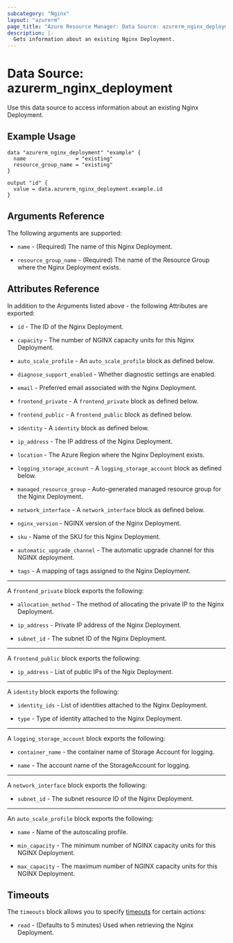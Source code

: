 ```yaml
---
subcategory: "Nginx"
layout: "azurerm"
page_title: "Azure Resource Manager: Data Source: azurerm_nginx_deployment"
description: |-
  Gets information about an existing Nginx Deployment.
---
```


# Data Source: azurerm_nginx_deployment

Use this data source to access information about an existing Nginx Deployment.

## Example Usage

```hcl
data "azurerm_nginx_deployment" "example" {
  name                = "existing"
  resource_group_name = "existing"
}

output "id" {
  value = data.azurerm_nginx_deployment.example.id
}
```

## Arguments Reference

The following arguments are supported:

* `name` - (Required) The name of this Nginx Deployment.

* `resource_group_name` - (Required) The name of the Resource Group where the Nginx Deployment exists.

## Attributes Reference

In addition to the Arguments listed above - the following Attributes are exported:

* `id` - The ID of the Nginx Deployment.

* `capacity` - The number of NGINX capacity units for this Nginx Deployment.

* `auto_scale_profile` - An `auto_scale_profile` block as defined below.

* `diagnose_support_enabled` - Whether diagnostic settings are enabled.

* `email` - Preferred email associated with the Nginx Deployment.

* `frontend_private` - A `frontend_private` block as defined below.

* `frontend_public` - A `frontend_public` block as defined below.

* `identity` - A `identity` block as defined below.

* `ip_address` - The IP address of the Nginx Deployment.

* `location` - The Azure Region where the Nginx Deployment exists.

* `logging_storage_account` - A `logging_storage_account` block as defined below.

* `managed_resource_group` - Auto-generated managed resource group for the Nginx Deployment.

* `network_interface` - A `network_interface` block as defined below.

* `nginx_version` - NGINX version of the Nginx Deployment.

* `sku` - Name of the SKU for this Nginx Deployment.

* `automatic_upgrade_channel` - The automatic upgrade channel for this NGINX deployment.

* `tags` - A mapping of tags assigned to the Nginx Deployment.

---

A `frontend_private` block exports the following:

* `allocation_method` - The method of allocating the private IP to the Nginx Deployment.

* `ip_address` - Private IP address of the Nginx Deployment.

* `subnet_id` - The subnet ID of the Nginx Deployment.

---

A `frontend_public` block exports the following:

* `ip_address` - List of public IPs of the Ngix Deployment.

---

A `identity` block exports the following:

* `identity_ids` - List of identities attached to the Nginx Deployment.

* `type` - Type of identity attached to the Nginx Deployment.

---

A `logging_storage_account` block exports the following:

* `container_name` - the container name of Storage Account for logging.

* `name` - The account name of the StorageAccount for logging.

---

A `network_interface` block exports the following:

* `subnet_id` - The subnet resource ID of the Nginx Deployment.

---

An `auto_scale_profile` block exports the following:

* `name` - Name of the autoscaling profile.

* `min_capacity` - The minimum number of NGINX capacity units for this NGINX Deployment.

* `max_capacity` - The maximum number of NGINX capacity units for this NGINX Deployment.

## Timeouts

The `timeouts` block allows you to specify [timeouts](https://www.terraform.io/language/resources/syntax#operation-timeouts) for certain actions:

* `read` - (Defaults to 5 minutes) Used when retrieving the Nginx Deployment.
